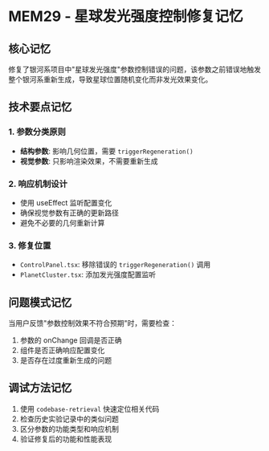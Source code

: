 # MEM29 - 星球发光强度控制修复记忆

## 核心记忆
修复了银河系项目中"星球发光强度"参数控制错误的问题，该参数之前错误地触发整个银河系重新生成，导致星球位置随机变化而非发光效果变化。

## 技术要点记忆

### 1. 参数分类原则
- **结构参数**: 影响几何位置，需要 `triggerRegeneration()`
- **视觉参数**: 只影响渲染效果，不需要重新生成

### 2. 响应机制设计
- 使用 useEffect 监听配置变化
- 确保视觉参数有正确的更新路径
- 避免不必要的几何重新计算

### 3. 修复位置
- `ControlPanel.tsx`: 移除错误的 `triggerRegeneration()` 调用
- `PlanetCluster.tsx`: 添加发光强度配置监听

## 问题模式记忆
当用户反馈"参数控制效果不符合预期"时，需要检查：
1. 参数的 onChange 回调是否正确
2. 组件是否正确响应配置变化
3. 是否存在过度重新生成的问题

## 调试方法记忆
1. 使用 `codebase-retrieval` 快速定位相关代码
2. 检查历史实验记录中的类似问题
3. 区分参数的功能类型和响应机制
4. 验证修复后的功能和性能表现

